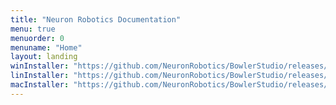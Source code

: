 ```yaml
---
title: "Neuron Robotics Documentation"
menu: true
menuorder: 0
menuname: "Home"
layout: landing
winInstaller: "https://github.com/NeuronRobotics/BowlerStudio/releases/download/0.4.6/Windows-BowlerStudio-0.4.6.exe"
linInstaller: "https://github.com/NeuronRobotics/BowlerStudio/releases/download/0.4.6/Ubuntu-BowlerStudio-0.4.6.deb"
macInstaller: "https://github.com/NeuronRobotics/BowlerStudio/releases/download/0.4.6/MacOSX-BowlerStudio-0.4.6.zip"
---
```


